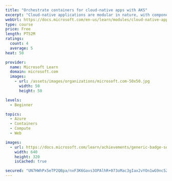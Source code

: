 ```yaml
---
title: "Orchestrate containers for cloud-native apps with AKS"
excerpt: "Cloud-native applications are modular in nature, with components separated and self-contained. Components can be encapsulated in containers, such as those created with Docker, or published from an Azure service. Dynamic scaling can then be managed by Kubernetes. We'll learn to decide when Kubernetes is right for our Cloud Native app, and we'll see how to use it as a first building block of our Cloud Native architecture."
webUrl: https://docs.microsoft.com/en-us/learn/modules/cloud-native-apps-orchestrate-containers/
type: course
price: Free
length: PT52M
ratings:
  count: 4
  average: 5
heat: 50

provider:
  name: Microsoft Learn
  domain: microsoft.com
  images:
    - url: /assets/images/organizations/microsoft.com-50x50.jpg
      width: 50
      height: 50

levels:
  - Beginner

topics:
  - Azure
  - Containers
  - Compute
  - Web

images:
  - url: https://docs.microsoft.com/learn/achievements/generic-badge-social.png
    width: 640
    height: 320
    isCached: true

secured: "UN7HWhPx5eTP2QBpa/nxF3K6Gavs3OPAlhR+073oMac3gIax2vYOn1wG9nc5ZHpiOOw5KYO1aNPcmKBBJ6NLLcLgNdLWq/ILvWpOArC4EuTeH9ql8mDW5VY8ZpZPlKnQuJak7Lizaf+6zLXrk2EQYZvwEfMbSdVowFlxxs6+a915ZouqzMnV1VzA8WARyH4uEbYzF0j/gvi6SS2j4hLyOQShOAUhc/w33PUISJ/x19VX4h7Vbp2+p+5soaby7yDalvB6R8K5JDemxq9DxEtysi5Nl7BX0NK9CusI1KDq6Wz4siTGcGxunNBlO2U3Jl8YaE+Utz1q0zKgUGI66JB4cSBwfkZy1aUhfntX3bJBMlT3yiWISz0Yhpv9Xx0THBzjIc9owi7Kogw0t7l1gbF0eCtkznDzZNiuIFQ96Y+fTWs=;12cthp/e/YWtiY5vm47VDA=="
---
```


